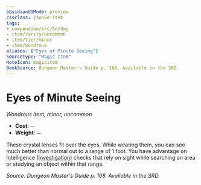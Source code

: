 ```yaml
---
obsidianUIMode: preview
cssclass: json5e-item
tags:
- compendium/src/5e/dmg
- item/rarity/uncommon
- item/tier/minor
- item/wondrous
aliases: ["Eyes of Minute Seeing"]
SourceType: "Magic Item"
NoteIcon: magicitem
BookSource: Dungeon Master's Guide p. 168. Available in the SRD.
---
```

# Eyes of Minute Seeing
*Wondrous Item, minor, uncommon*  

- **Cost**: ⏤
- **Weight**: ⏤

These crystal lenses fit over the eyes. While wearing them, you can see much better than normal out to a range of 1 foot. You have advantage on Intelligence ([Investigation](/2-Mechanics/CLI/rules/skills.md#Investigation)) checks that rely on sight while searching an area or studying an object within that range.

*Source: Dungeon Master's Guide p. 168. Available in the SRD.*